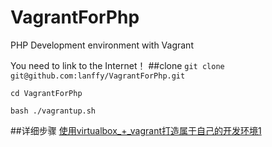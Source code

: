 # VagrantForPhp
PHP Development environment with Vagrant

You need to link to the Internet！
##clone
`git clone git@github.com:lanffy/VagrantForPhp.git`

`cd VagrantForPhp`

`bash ./vagrantup.sh`

##详细步骤
[使用virtualbox_+_vagrant打造属于自己的开发环境1](http://raoliangblog.com/2015/09/28/%E4%BD%BF%E7%94%A8virtualbox_+_vagrant%E6%89%93%E9%80%A0%E5%B1%9E%E4%BA%8E%E8%87%AA%E5%B7%B1%E7%9A%84%E5%BC%80%E5%8F%91%E7%8E%AF%E5%A2%831/)
